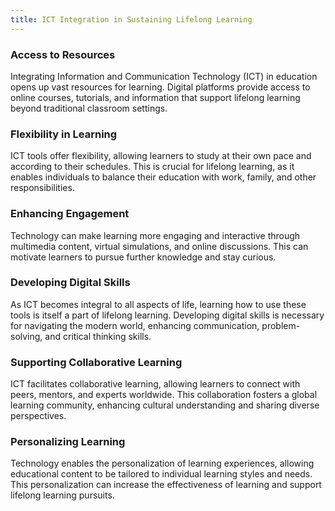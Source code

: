 ```yaml
---
title: ICT Integration in Sustaining Lifelong Learning
---
```


### Access to Resources

Integrating Information and Communication Technology (ICT) in education opens up vast resources for learning. Digital platforms provide access to online courses, tutorials, and information that support lifelong learning beyond traditional classroom settings.

### Flexibility in Learning

ICT tools offer flexibility, allowing learners to study at their own pace and according to their schedules. This is crucial for lifelong learning, as it enables individuals to balance their education with work, family, and other responsibilities.

### Enhancing Engagement

Technology can make learning more engaging and interactive through multimedia content, virtual simulations, and online discussions. This can motivate learners to pursue further knowledge and stay curious.

### Developing Digital Skills

As ICT becomes integral to all aspects of life, learning how to use these tools is itself a part of lifelong learning. Developing digital skills is necessary for navigating the modern world, enhancing communication, problem-solving, and critical thinking skills.

### Supporting Collaborative Learning

ICT facilitates collaborative learning, allowing learners to connect with peers, mentors, and experts worldwide. This collaboration fosters a global learning community, enhancing cultural understanding and sharing diverse perspectives.

### Personalizing Learning

Technology enables the personalization of learning experiences, allowing educational content to be tailored to individual learning styles and needs. This personalization can increase the effectiveness of learning and support lifelong learning pursuits.
